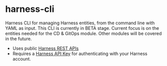# harness-cli
Harness CLI for managing Harness entities, from the command line with YAML as input. This CLI is currently in BETA stage.
Current focus is on the entities needed for the CD & GitOps module. Other modules will be covered in the future.

- Uses public [Harness REST APIs](https://apidocs.harness.io/)
- Requires a [Harness API Key](https://developer.harness.io/docs/platform/user-management/add-and-manage-api-keys/) for authenticating with your Harness account. 
